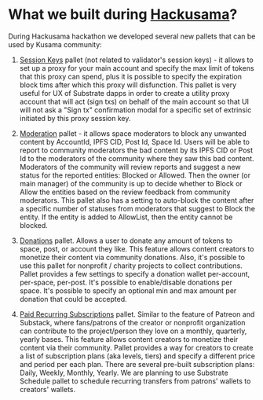 # What we built during [Hackusama](https://hackusama.devpost.com/)?

During Hackusama hackathon we developed several new pallets that can be used by Kusama community:

1. [Session Keys](https://github.com/dappforce/dappforce-subsocial-node/tree/master/pallets/session-keys) pallet (not related to validator's session keys) - it allows to set up a proxy for your main account and specify the max limit of tokens that this proxy can spend, plus it is possible to specify the expiration block tims after which this proxy will disfunction. This pallet is very useful for UX of Substrate dapps in order to create a utility proxy account that will act (sign txs) on behalf of the main account so that UI will not ask a "Sign tx" confirmation modal for a specific set of extrinsic initiated by this proxy session key.

2. [Moderation](https://github.com/dappforce/dappforce-subsocial-node/tree/master/pallets/moderation) pallet - it allows space moderators to block any unwanted content by AccountId, IPFS CID, Post Id, Space Id. Users will be able to report to community moderators the bad content by its IPFS CID or Post Id to the moderators of the community where they saw this bad content. Moderators of the community will review reports and suggest a new status for the reported entities: Blocked or Allowed. Then the owner (or main manager) of the community is up to decide whether to Block or Allow the entities based on the review feedback from community moderators. This pallet also has a setting to auto-block the content after a specific number of statuses from moderators that suggest to Block the entity. If the entity is added to AllowList, then the entity cannot be blocked.

3. [Donations](https://github.com/dappforce/dappforce-subsocial-node/pull/53) pallet. Allows a user to donate any amount of tokens to space, post, or account they like. This feature allows content creators to monetize their content via community donations. Also, it's possible to use this pallet for nonprofit / charity projects to collect contributions. Pallet provides a few settings to specify a donation wallet per-account, per-space, per-post. It's possible to enable/disable donations per space. It's possible to specify an optional min and max amount per donation that could be accepted.

4. [Paid Recurring Subscriptions](https://github.com/dappforce/dappforce-subsocial-node/pull/52) pallet. Similar to the feature of Patreon and Substack, where fans/patrons of the creator or nonprofit organization can contribute to the project/person they love on a monthly, quarterly, yearly bases. This feature allows content creators to monetize their content via their community. Pallet provides a way for creators to create a list of subscription plans (aka levels, tiers) and specify a different price and period per each plan. There are several pre-built subscription plans: Daily, Weekly, Monthly, Yearly. We are planning to use Substrate Schedule pallet to schedule recurring transfers from patrons' wallets to creators' wallets.

